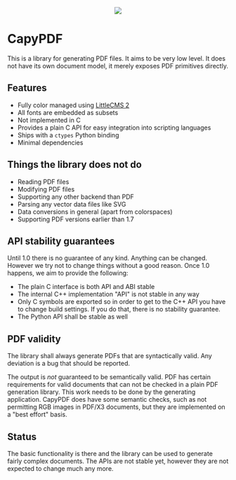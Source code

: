 <p align="center">
<img src="images/capylogo_web.png">
</p>

# CapyPDF

This is a library for generating PDF files. It aims to be very low level.
It does not have its own document model, it merely exposes PDF primitives
directly.

## Features

- Fully color managed using [LittleCMS 2](https://littlecms.com/)
- All fonts are embedded as subsets
- Not implemented in C
- Provides a plain C API for easy integration into scripting languages
- Ships with a `ctypes` Python binding
- Minimal dependencies

## Things the library does not do

- Reading PDF files
- Modifying PDF files
- Supporting any other backend than PDF
- Parsing any vector data files like SVG
- Data conversions in general (apart from colorspaces)
- Supporting PDF versions earlier than 1.7

## API stability guarantees

Until 1.0 there is no guarantee of any kind. Anything can be changed.
However we try not to change things without a good reason. Once 1.0
happens, we aim to provide the following:

- The plain C interface is both API and ABI stable
- The internal C++ implementation "API" is not stable in any way
- Only C symbols are exported so in order to get to the C++ API you
  have to change build settings. If you do that, there is no stability
  guarantee.
- The Python API shall be stable as well

## PDF validity

The library shall always generate PDFs that are syntactically valid.
Any deviation is a bug that should be reported.

The output is _not_ guaranteed to be semantically valid. PDF has
certain requirements for valid documents that can not be checked in
a plain PDF generation library. This work needs to be done by the
generating application. CapyPDF does have some semantic checks, such
as not permitting RGB images in PDF/X3 documents, but they are
implemented on a "best effort" basis.

## Status

The basic functionality is there and the library can be used to
generate fairly complex documents. The APIs are not stable yet,
however they are not expected to change much any more.
